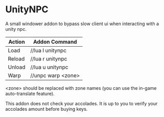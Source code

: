 # UnityNPC
A small windower addon to bypass slow client ui when interacting with a unity npc.

Action                | Addon Command
--------------------- | -----------------------------
Load                  | //lua l unitynpc
Reload                | //lua r unitynpc
Unload                | //lua u unitynpc
Warp                  | //unpc warp \<zone\>

\<zone\> should be replaced with zone names (you can use the in-game auto-translate feature).

This addon does not check your accolades.  It is up to you to verify your accolades amount before buying keys.

